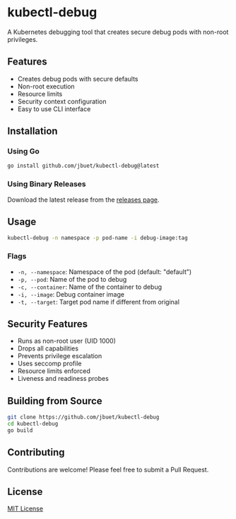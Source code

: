 # kubectl-debug

A Kubernetes debugging tool that creates secure debug pods with non-root privileges.

## Features

- Creates debug pods with secure defaults
- Non-root execution
- Resource limits
- Security context configuration
- Easy to use CLI interface

## Installation

### Using Go

```bash
go install github.com/jbuet/kubectl-debug@latest
```

### Using Binary Releases

Download the latest release from the [releases page](https://github.com/jbuet/kubectl-debug/releases).

## Usage

```bash
kubectl-debug -n namespace -p pod-name -i debug-image:tag
```

### Flags

- `-n, --namespace`: Namespace of the pod (default: "default")
- `-p, --pod`: Name of the pod to debug
- `-c, --container`: Name of the container to debug
- `-i, --image`: Debug container image
- `-t, --target`: Target pod name if different from original

## Security Features

- Runs as non-root user (UID 1000)
- Drops all capabilities
- Prevents privilege escalation
- Uses seccomp profile
- Resource limits enforced
- Liveness and readiness probes

## Building from Source

```bash
git clone https://github.com/jbuet/kubectl-debug
cd kubectl-debug
go build
```

## Contributing

Contributions are welcome! Please feel free to submit a Pull Request.

## License

[MIT License](LICENSE)
